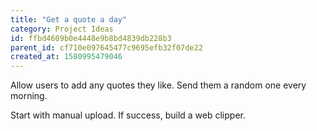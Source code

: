 ```yaml
---
title: "Get a quote a day"
category: Project Ideas
id: ffbd4609b0e4448e9b8bd4839db228b3
parent_id: cf710e097645477c9695efb32f07de22
created_at: 1580995479046
---
```


Allow users to add any quotes they like. Send them a random one every morning. 

Start with manual upload. If success, build a web clipper.

                